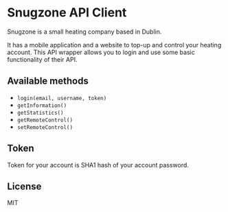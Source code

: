 # Snugzone API Client

Snugzone is a small heating company based in Dublin.

It has a mobile application and a website to top-up and control your heating account.
This API wrapper allows you to login and use some basic functionality of their API.

## Available methods

* `login(email, username, token)`
* `getInformation()`
* `getStatistics()`
* `getRemoteControl()`
* `setRemoteControl()`

## Token

Token for your account is SHA1 hash of your account password.

## License

MIT

